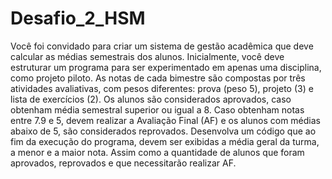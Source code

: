# Desafio_2_HSM
Você foi convidado para criar um sistema de gestão acadêmica que deve calcular as médias semestrais dos alunos. Inicialmente, você deve estruturar um programa para ser experimentado em apenas uma disciplina, como projeto piloto.  As notas de cada bimestre são compostas por três atividades avaliativas, com pesos diferentes: prova (peso 5), projeto (3) e lista de exercícios (2). Os alunos são considerados aprovados, caso obtenham média semestral superior ou igual a 8. Caso obtenham notas entre 7.9 e 5, devem realizar a Avaliação Final (AF) e os alunos com médias abaixo de 5, são considerados reprovados.  Desenvolva um código que ao fim da execução do programa, devem ser exibidas a média geral da turma, a menor e a maior nota. Assim como a quantidade de alunos que foram aprovados, reprovados e que necessitarão realizar AF.
